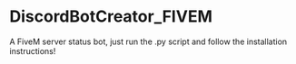 # DiscordBotCreator_FIVEM
A FiveM server status bot, just run the .py script and follow the installation instructions!

